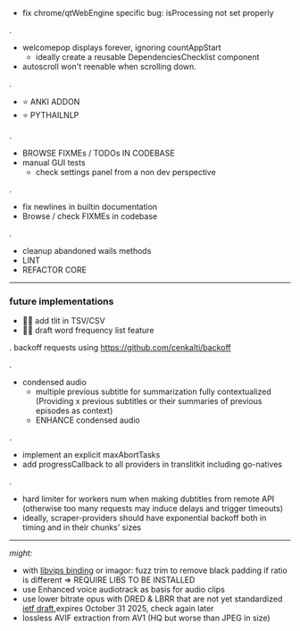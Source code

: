 - fix chrome/qtWebEngine specific bug: isProcessing not set properly

.

- welcomepop displays forever, ignoring countAppStart
  - ideally create a reusable DependenciesChecklist component
- autoscroll won't reenable when scrolling down.

.

- ⭐ ANKI ADDON
- ⭐ PYTHAILNLP

.
- BROWSE FIXMEs / TODOs IN CODEBASE
- manual GUI tests
  - check settings panel from a non dev perspective

.

- fix newlines in builtin documentation
- Browse / check FIXMEs in codebase

.

- cleanup abandoned wails methods
- LINT
- REFACTOR CORE

<hr>

### future implementations

- 🚧🚧 add tlit in TSV/CSV
- 🚧🚧 draft word frequency list feature

.
backoff requests using https://github.com/cenkalti/backoff

.

- condensed audio
  - multiple previous subtitle for summarization fully contextualized (Providing x previous subtitles or their summaries of previous episodes as context)
  - ENHANCE condensed audio

.

- implement an explicit maxAbortTasks
- add progressCallback to all providers in translitkit including go-natives

.

- hard limiter for workers num when making dubtitles from remote API (otherwise too many requests may induce delays and trigger timeouts)
- ideally, scraper-providers should have exponential backoff both in timing and in their chunks' sizes

<hr>

*might:*

- with [libvips binding](https://github.com/h2non/bimg) or imagor: fuzz trim to remove black padding if ratio is different => REQUIRE LIBS TO BE INSTALLED
- use Enhanced voice audiotrack as basis for audio clips
- use lower bitrate opus with DRED & LBRR that are not yet standardized [ietf draft](https://datatracker.ietf.org/doc/draft-ietf-mlcodec-opus-extension/),expires October 31 2025, check again later
- lossless AVIF extraction from AV1 (HQ but worse than JPEG in size)
